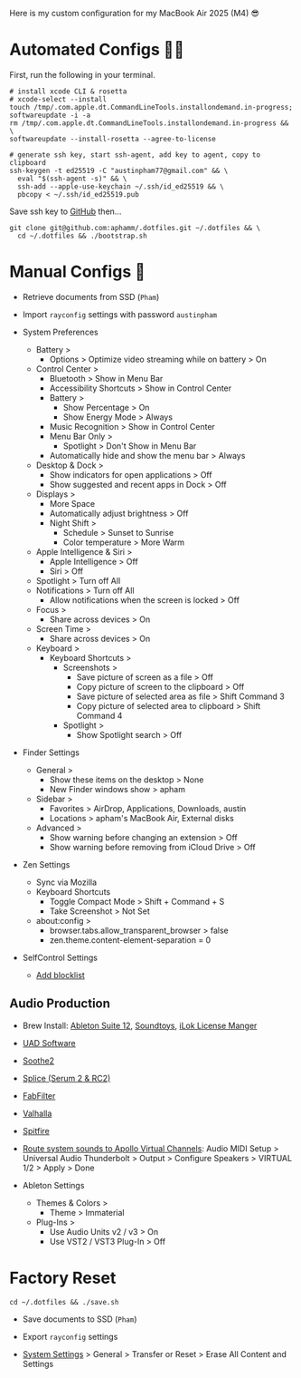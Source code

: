 Here is my custom configuration for my MacBook Air 2025 (M4) 😎

# Automated Configs 👨‍💻

First, run the following in your terminal.

```shell
# install xcode CLI & rosetta
# xcode-select --install
touch /tmp/.com.apple.dt.CommandLineTools.installondemand.in-progress;
softwareupdate -i -a
rm /tmp/.com.apple.dt.CommandLineTools.installondemand.in-progress && \
softwareupdate --install-rosetta --agree-to-license

# generate ssh key, start ssh-agent, add key to agent, copy to clipboard
ssh-keygen -t ed25519 -C "austinpham77@gmail.com" && \
  eval "$(ssh-agent -s)" && \
  ssh-add --apple-use-keychain ~/.ssh/id_ed25519 && \
  pbcopy < ~/.ssh/id_ed25519.pub
```

Save ssh key to [GitHub](https://github.com/settings/keys) then...

```shell
git clone git@github.com:aphamm/.dotfiles.git ~/.dotfiles && \
  cd ~/.dotfiles && ./bootstrap.sh
```

# Manual Configs 🤮

- Retrieve documents from SSD (`Pham`)

- Import `rayconfig` settings with password `austinpham`

- System Preferences

  - Battery >
    - Options > Optimize video streaming while on battery > On
  - Control Center >
    - Bluetooth > Show in Menu Bar
    - Accessibility Shortcuts > Show in Control Center
    - Battery >
      - Show Percentage > On
      - Show Energy Mode > Always
    - Music Recognition > Show in Control Center
    - Menu Bar Only >
      - Spotlight > Don't Show in Menu Bar
    - Automatically hide and show the menu bar > Always
  - Desktop & Dock >
    - Show indicators for open applications > Off
    - Show suggested and recent apps in Dock > Off
  - Displays >
    - More Space
    - Automatically adjust brightness > Off
    - Night Shift >
      - Schedule > Sunset to Sunrise
      - Color temperature > More Warm
  - Apple Intelligence & Siri >
    - Apple Intelligence > Off
    - Siri > Off
  - Spotlight > Turn off All
  - Notifications > Turn off All
    - Allow notifications when the screen is locked > Off
  - Focus >
    - Share across devices > On
  - Screen Time >
    - Share across devices > On
  - Keyboard >
    - Keyboard Shortcuts >
      - Screenshots >
        - Save picture of screen as a file > Off
        - Copy picture of screen to the clipboard > Off
        - Save picture of selected area as file > Shift Command 3
        - Copy picture of selected area to clipboard > Shift Command 4
      - Spotlight >
        - Show Spotlight search > Off

- Finder Settings

  - General >
    - Show these items on the desktop > None
    - New Finder windows show > apham
  - Sidebar >
    - Favorites > AirDrop, Applications, Downloads, austin
    - Locations > apham's MacBook Air, External disks
  - Advanced >
    - Show warning before changing an extension > Off
    - Show warning before removing from iCloud Drive > Off

- Zen Settings

  - Sync via Mozilla
  - Keyboard Shortcuts
    - Toggle Compact Mode > Shift + Command + S
    - Take Screenshot > Not Set
  - about:config >
    - browser.tabs.allow_transparent_browser > false
    - zen.theme.content-element-separation = 0

- SelfControl Settings

  - [Add blocklist](https://www.refocusapp.co/articles/porn-sites-to-block)

## Audio Production

- Brew Install: [Ableton Suite 12](https://www.ableton.com/en/live/), [Soundtoys](https://www.soundtoys.com/), [iLok License Manger](https://www.ilok.com/#!license-manager)

- [UAD Software](https://help.uaudio.com/hc/en-us/articles/360057137692-Apple-Silicon-M1-M2-Compatibility-Info?_gl=1*1qpuawn*_ga*MTYzMjUzNzU0Ny4xNjgwMDI1NTUz*_ga_CPJ5176QFT*MTY4MDAyNTU2NC4xLjEuMTY4MDAyNTkwNy4wLjAuMA..)

- [Soothe2](https://oeksound.com/downloads/)

- [Splice (Serum 2 & RC2)](https://splice.com/plugins/your-plugins)

- [FabFilter](https://www.fabfilter.com/download)

- [Valhalla](https://valhalladsp.com/my-account/downloads/)

- [Spitfire](https://labs.spitfireaudio.com/download)

- [Route system sounds to Apollo Virtual Channels](https://www.youtube.com/watch?v=9K3D7kNb5DI): Audio MIDI Setup > Universal Audio Thunderbolt > Output > Configure Speakers > VIRTUAL 1/2 > Apply > Done

- Ableton Settings
  - Themes & Colors >
    - Theme > Immaterial
  - Plug-Ins >
    - Use Audio Units v2 / v3 > On
    - Use VST2 / VST3 Plug-In > Off

# Factory Reset

```shell
cd ~/.dotfiles && ./save.sh
```

- Save documents to SSD (`Pham`)

- Export `rayconfig` settings

- [System Settings](https://support.apple.com/en-us/102664) > General > Transfer or Reset > Erase All Content and Settings
